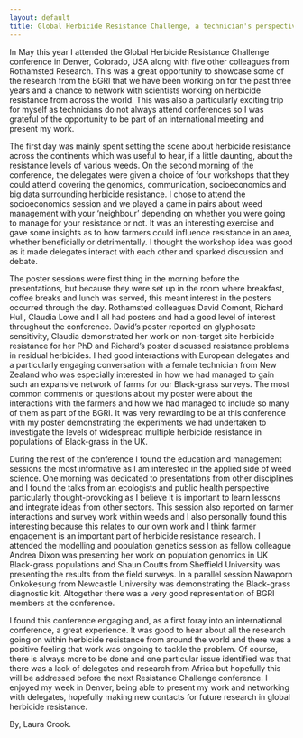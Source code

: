 ```yaml
---
layout: default
title: Global Herbicide Resistance Challenge, a technician's perspective
---
```


In May this year I attended the Global Herbicide Resistance Challenge conference in Denver, Colorado, USA along with five other colleagues from Rothamsted Research. This was a great opportunity to showcase some of the research from the BGRI that we have been working on for the past three years and a chance to network with scientists working on herbicide resistance from across the world. This was also a particularly exciting trip for myself as technicians do not always attend conferences so I was grateful of the opportunity to be part of an international meeting and present my work.

The first day was mainly spent setting the scene about herbicide resistance across the continents which was useful to hear, if a little daunting, about the resistance levels of various weeds. On the second morning of the conference, the delegates were given a choice of four workshops that they could attend covering the genomics, communication, socioeconomics and big data surrounding herbicide resistance. I chose to attend the socioeconomics session and we played a game in pairs about weed management with your ‘neighbour’ depending on whether you were going to manage for your resistance or not. It was an interesting exercise and gave some insights as to how farmers could influence resistance in an area, whether beneficially or detrimentally. I thought the workshop idea was good as it made delegates interact with each other and sparked discussion and debate.

The poster sessions were first thing in the morning before the presentations, but because they were set up in the room where breakfast, coffee breaks and lunch was served, this meant interest in the posters occurred through the day. Rothamsted colleagues David Comont, Richard Hull, Claudia Lowe and I all had posters and had a good level of interest throughout the conference. David’s poster reported on glyphosate sensitivity, Claudia demonstrated her work on non-target site herbicide resistance for her PhD and Richard’s poster discussed resistance problems in residual herbicides. I had good interactions with European delegates and a particularly engaging conversation with a female technician from New Zealand who was especially interested in how we had managed to gain such an expansive network of farms for our Black-grass surveys. The most common comments or questions about my poster were about the interactions with the farmers and how we had managed to include so many of them as part of the BGRI.  It was very rewarding to be at this conference with my poster demonstrating the experiments we had undertaken to investigate the levels of widespread multiple herbicide resistance in populations of Black-grass in the UK.

During the rest of the conference I found the education and management sessions the most informative as I am interested in the applied side of weed science. One morning was dedicated to presentations from other disciplines and I found the talks from an ecologists and public health perspective particularly thought-provoking as I believe it is important to learn lessons and integrate ideas from other sectors. This session also reported on farmer interactions and survey work within weeds and I also personally found this interesting because this relates to our own work and I think farmer engagement is an important part of herbicide resistance research. I attended the modelling and population genetics session as fellow colleague Andrea Dixon was presenting her work on population genomics in UK Black-grass populations and Shaun Coutts from Sheffield University was presenting the results from the field surveys. In a parallel session Nawaporn Onkokesung from Newcastle University was demonstrating the Black-grass diagnostic kit. Altogether there was a very good representation of BGRI members at the conference.

I found this conference engaging and, as a first foray into an international conference, a great experience. It was good to hear about all the research going on within herbicide resistance from around the world and there was a positive feeling that work was ongoing to tackle the problem. Of course, there is always more to be done and one particular issue identified was that there was a lack of delegates and research from Africa but hopefully this will be addressed before the next Resistance Challenge conference. I enjoyed my week in Denver, being able to present my work and networking with delegates, hopefully making new contacts for future research in global herbicide resistance.

By, Laura Crook.
<p>